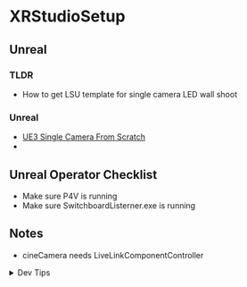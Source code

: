 # XRStudioSetup

## Unreal

### TLDR
* How to get LSU template for single camera LED wall shoot

### Unreal
* [UE3 Single Camera From Scratch](unreal-base-setup/README.md#setting-up)
* 

## Unreal Operator Checklist
* Make sure P4V is running
* Make sure SwitchboardListerner.exe is running

## Notes
- cineCamera needs LiveLinkComponentController

</p>
</details>
<details><summary>Dev Tips</summary>
make git m="add commit message"
</details>

